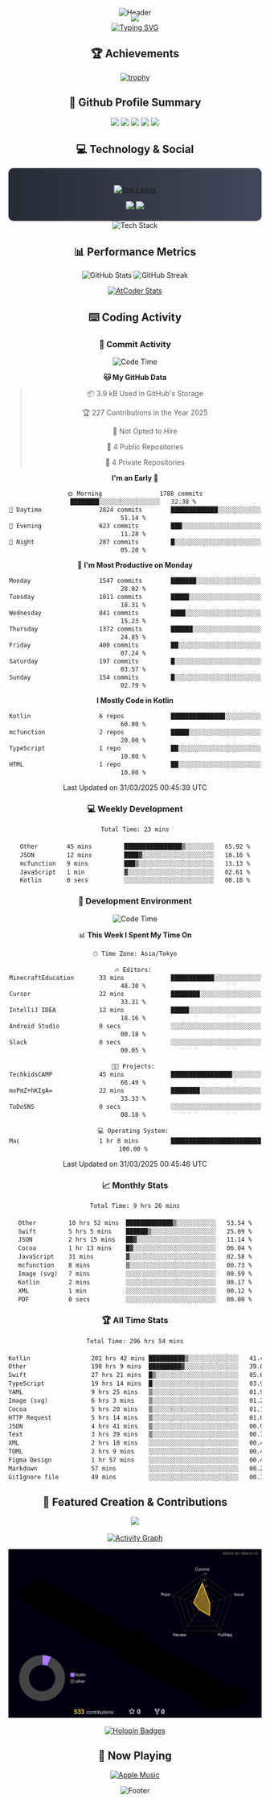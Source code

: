 <div align="center">
  
![Header](https://capsule-render.vercel.app/api?type=waving&color=gradient&customColorList=12&height=300&section=header&text=Welcome%20to%20Batapii's%20Universe&fontSize=50&animation=fadeIn&fontAlignY=40&desc=Android%20Developer%20|%20Kotlin%20LOVE%20)

<div style="margin-top: -20px;">
  <img src="https://readme-typing-svg.herokuapp.com/?lines=Crafting+Android+Experiences;Building+Tomorrow's+Apps+Today;Always+Learning,+Always+Growing&font=Fira%20Code&center=true&width=440&height=45&color=f75c7e&vCenter=true&size=22&pause=1000">
</div>

<a href="https://git.io/typing-svg">
  <img src="https://readme-typing-svg.demolab.com?font=Fira+Code&weight=600&size=28&duration=4000&pause=1000&center=true&vCenter=true&width=800&lines=Hey+there!+I'm+Batapii+%F0%9F%91%8B;Android+Developer+from+Japan+%F0%9F%87%AF%F0%9F%87%B5" alt="Typing SVG" />
</a>

## 🏆 Achievements

[![trophy](https://github-profile-trophy.vercel.app/?username=batapii&theme=onestar&no-frame=true&no-bg=true&column=8&rank=SECRET,SSS,SS,S,AAA,AA,A,B,C,?&margin-w=10&margin-h=10)](https://github.com/ryo-ma/github-profile-trophy)

## 🎯 Github Profile Summary

<div align="center">
  <img src="http://github-profile-summary-cards.vercel.app/api/cards/profile-details?username=batapii&theme=radical" />
  <img src="http://github-profile-summary-cards.vercel.app/api/cards/repos-per-language?username=batapii&theme=radical" />
  <img src="http://github-profile-summary-cards.vercel.app/api/cards/most-commit-language?username=batapii&theme=radical" />
  <img src="http://github-profile-summary-cards.vercel.app/api/cards/stats?username=batapii&theme=radical" />
  <img src="http://github-profile-summary-cards.vercel.app/api/cards/productive-time?username=batapii&theme=radical" />
</div>

## 💻 Technology & Social

<div align="center" style="background: linear-gradient(to right, #282A36, #44475A); padding: 20px; border-radius: 10px;">

[![Top Langs](https://github-readme-stats.vercel.app/api/top-langs/?username=batapii
)](https://github.com/anuraghazra/github-readme-stats)

<div style="margin-top: 15px">
<a href="https://github.com/batapii"><img src="https://img.shields.io/github/followers/batapii?style=for-the-badge&logo=github&label=Follow&color=ff6e96&labelColor=282A36"/></a>
<a href="https://twitter.com/batapii3939"><img src="https://img.shields.io/twitter/follow/batapii?style=for-the-badge&logo=twitter&color=1DA1F2&labelColor=282A36&label= Twitter"/></a>
</div>

</div>

<div align="center">
<img src="https://github-readme-tech-stack.vercel.app/api/cards?title=Tech+Stack&align=center&titleAlign=center&fontSize=20&lineHeight=10&lineCount=4&theme=github_dark&width=800&bg=%230D1117&badge=%23161B22&border=%2321262D&titleColor=%2358A6FF&line1=kotlin%2Ckotlin%2C0095D5%3Bandroid%2Candroid%2C00ff00%3Bjetpackcompose%2Cjetpack%2C4285F4%3B&line2=swift%2Cswift%2CFA7343%3Bfirebase%2Cfirebase%2CFFCA28%3Bgithub%2Cgithub%2C181717%3B&line3=typescript%2Ctypescript%2C3178C6%3Bgraphql%2Cgraphql%2CE10098%3Bsupabase%2Csupabase%2C3FCF8E%3B&line4=gradle%2Cgradle%2C02303A%3Bgitkraken%2Cgitkraken%2C179287%3Bpostman%2Cpostman%2CFF6C37%3B" alt="Tech Stack" />
</div>



## 📊 Performance Metrics

<div align="center">

![GitHub Stats](https://github-readme-stats.vercel.app/api?username=batapii&show_icons=true&theme=radical&hide_border=true&bg_color=0D1117)
![GitHub Streak](https://github-readme-streak-stats.herokuapp.com/?user=batapii&theme=radical&hide_border=true&background=0D1117)

[![AtCoder Stats](https://atcoder-readme-stats.vercel.app/stats/batapii3939?theme=dark&show_history=5&width=495)](https://github.com/iwbc-mzk/atcoder-readme-stats)

</div>

## ⌨️ Coding Activity

### 🌟 Commit Activity
<!--START_SECTION:commit-stats-->
![Code Time](http://img.shields.io/badge/Code%20Time-487%20hrs%2017%20mins-blue)

**🐱 My GitHub Data** 

> 📦 3.9 kB Used in GitHub's Storage 
 > 
> 🏆 227 Contributions in the Year 2025
 > 
> 🚫 Not Opted to Hire
 > 
> 📜 4 Public Repositories 
 > 
> 🔑 4 Private Repositories 
 > 
**I'm an Early 🐤** 

```text
🌞 Morning                1788 commits        ████████░░░░░░░░░░░░░░░░░   32.38 % 
🌆 Daytime                2824 commits        █████████████░░░░░░░░░░░░   51.14 % 
🌃 Evening                623 commits         ███░░░░░░░░░░░░░░░░░░░░░░   11.28 % 
🌙 Night                  287 commits         █░░░░░░░░░░░░░░░░░░░░░░░░   05.20 % 
```
📅 **I'm Most Productive on Monday** 

```text
Monday                   1547 commits        ███████░░░░░░░░░░░░░░░░░░   28.02 % 
Tuesday                  1011 commits        █████░░░░░░░░░░░░░░░░░░░░   18.31 % 
Wednesday                841 commits         ████░░░░░░░░░░░░░░░░░░░░░   15.23 % 
Thursday                 1372 commits        ██████░░░░░░░░░░░░░░░░░░░   24.85 % 
Friday                   400 commits         ██░░░░░░░░░░░░░░░░░░░░░░░   07.24 % 
Saturday                 197 commits         █░░░░░░░░░░░░░░░░░░░░░░░░   03.57 % 
Sunday                   154 commits         █░░░░░░░░░░░░░░░░░░░░░░░░   02.79 % 
```


**I Mostly Code in Kotlin** 

```text
Kotlin                   6 repos             ███████████████░░░░░░░░░░   60.00 % 
mcfunction               2 repos             █████░░░░░░░░░░░░░░░░░░░░   20.00 % 
TypeScript               1 repo              ██░░░░░░░░░░░░░░░░░░░░░░░   10.00 % 
HTML                     1 repo              ██░░░░░░░░░░░░░░░░░░░░░░░   10.00 % 
```




 Last Updated on 31/03/2025 00:45:39 UTC
<!--END_SECTION:commit-stats-->

### 💻 Weekly Development
<!--START_SECTION:wakatime-->

```txt
Total Time: 23 mins

Other        45 mins         ████████████████▒░░░░░░░░   65.92 %
JSON         12 mins         ████▓░░░░░░░░░░░░░░░░░░░░   18.16 %
mcfunction   9 mins          ███▒░░░░░░░░░░░░░░░░░░░░░   13.13 %
JavaScript   1 min           ▓░░░░░░░░░░░░░░░░░░░░░░░░   02.61 %
Kotlin       0 secs          ░░░░░░░░░░░░░░░░░░░░░░░░░   00.18 %
```

<!--END_SECTION:wakatime-->

### 🔨 Development Environment
<!--START_SECTION:dev-stats-->
![Code Time](http://img.shields.io/badge/Code%20Time-487%20hrs%2017%20mins-blue)

📊 **This Week I Spent My Time On** 

```text
🕑︎ Time Zone: Asia/Tokyo

🔥 Editors: 
MinecraftEducation       33 mins             ████████████░░░░░░░░░░░░░   48.30 % 
Cursor                   22 mins             ████████░░░░░░░░░░░░░░░░░   33.31 % 
IntelliJ IDEA            12 mins             █████░░░░░░░░░░░░░░░░░░░░   18.16 % 
Android Studio           0 secs              ░░░░░░░░░░░░░░░░░░░░░░░░░   00.18 % 
Slack                    0 secs              ░░░░░░░░░░░░░░░░░░░░░░░░░   00.05 % 

🐱‍💻 Projects: 
TechkidsCAMP             45 mins             █████████████████░░░░░░░░   66.49 % 
mxPmZ+hKIgA=             22 mins             ████████░░░░░░░░░░░░░░░░░   33.33 % 
ToDoSNS                  0 secs              ░░░░░░░░░░░░░░░░░░░░░░░░░   00.18 % 

💻 Operating System: 
Mac                      1 hr 8 mins         █████████████████████████   100.00 % 
```


 Last Updated on 31/03/2025 00:45:46 UTC
<!--END_SECTION:dev-stats-->

### 📈 Monthly Stats
<!--START_SECTION:wakamonth-->

```txt
Total Time: 9 hrs 26 mins

Other         10 hrs 52 mins  █████████████▒░░░░░░░░░░░   53.54 %
Swift         5 hrs 5 mins    ██████▒░░░░░░░░░░░░░░░░░░   25.09 %
JSON          2 hrs 15 mins   ██▓░░░░░░░░░░░░░░░░░░░░░░   11.14 %
Cocoa         1 hr 13 mins    █▓░░░░░░░░░░░░░░░░░░░░░░░   06.04 %
JavaScript    31 mins         ▓░░░░░░░░░░░░░░░░░░░░░░░░   02.58 %
mcfunction    8 mins          ▒░░░░░░░░░░░░░░░░░░░░░░░░   00.73 %
Image (svg)   7 mins          ░░░░░░░░░░░░░░░░░░░░░░░░░   00.59 %
Kotlin        2 mins          ░░░░░░░░░░░░░░░░░░░░░░░░░   00.17 %
XML           1 min           ░░░░░░░░░░░░░░░░░░░░░░░░░   00.12 %
PDF           0 secs          ░░░░░░░░░░░░░░░░░░░░░░░░░   00.00 %
```

<!--END_SECTION:wakamonth-->

### 🏆 All Time Stats
<!--START_SECTION:wakaalltime-->

```txt
Total Time: 296 hrs 54 mins

Kotlin                 201 hrs 42 mins ██████████▒░░░░░░░░░░░░░░   41.41 %
Other                  190 hrs 9 mins  █████████▓░░░░░░░░░░░░░░░   39.04 %
Swift                  27 hrs 21 mins  █▒░░░░░░░░░░░░░░░░░░░░░░░   05.62 %
TypeScript             19 hrs 14 mins  █░░░░░░░░░░░░░░░░░░░░░░░░   03.95 %
YAML                   9 hrs 25 mins   ▒░░░░░░░░░░░░░░░░░░░░░░░░   01.93 %
Image (svg)            6 hrs 3 mins    ▒░░░░░░░░░░░░░░░░░░░░░░░░   01.24 %
Cocoa                  5 hrs 20 mins   ▒░░░░░░░░░░░░░░░░░░░░░░░░   01.10 %
HTTP Request           5 hrs 14 mins   ▒░░░░░░░░░░░░░░░░░░░░░░░░   01.08 %
JSON                   4 hrs 41 mins   ▒░░░░░░░░░░░░░░░░░░░░░░░░   00.96 %
Text                   3 hrs 39 mins   ▒░░░░░░░░░░░░░░░░░░░░░░░░   00.75 %
XML                    2 hrs 18 mins   ░░░░░░░░░░░░░░░░░░░░░░░░░   00.47 %
TOML                   2 hrs 9 mins    ░░░░░░░░░░░░░░░░░░░░░░░░░   00.44 %
Figma Design           1 hr 57 mins    ░░░░░░░░░░░░░░░░░░░░░░░░░   00.40 %
Markdown               57 mins         ░░░░░░░░░░░░░░░░░░░░░░░░░   00.20 %
GitIgnore file         49 mins         ░░░░░░░░░░░░░░░░░░░░░░░░░   00.17 %
```

<!--END_SECTION:wakaalltime-->


## 🌟 Featured Creation & Contributions

<div align="center">
  <a href="https://github.com/batapii/ToDoSNS">
    <img src="https://github-readme-stats.vercel.app/api/pin/?username=batapii&repo=ToDoSNS&theme=radical&hide_border=true&bg_color=0D1117" />
  </a>

[![Activity Graph](https://github-readme-activity-graph.vercel.app/graph?username=batapii&custom_title=Contribution%20Graph&hide_border=true&theme=radical&bg_color=0D1117)](https://github.com/ashutosh00710/github-readme-activity-graph)

![3D Contrib](./profile-3d-contrib/profile-night-rainbow.svg)

[![Holopin Badges](https://holopin.me/batapii)](https://holopin.io/@batapii)

</div>

## 🎵 Now Playing

<div align="center">
  
[![Apple Music](https://music-profile.rayriffy.com/theme/dark.svg?uid=001005.6598667d2ffd4a10a4f429edd0ba24c4.1156)](https://github.com/rayriffy/apple-music-github-profile)

</div>

![Footer](https://capsule-render.vercel.app/api?type=waving&color=gradient&customColorList=12&height=100&section=footer)

</div>
